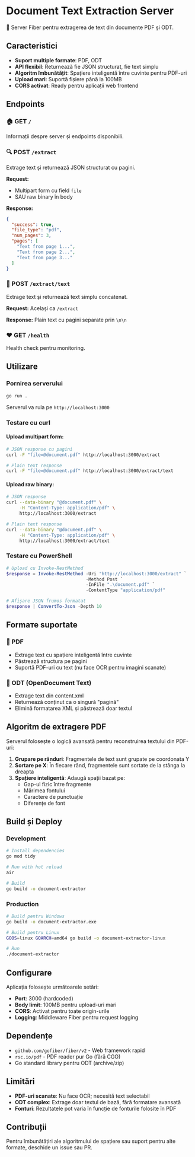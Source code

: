 # Document Text Extraction Server

🚀 Server Fiber pentru extragerea de text din documente PDF și ODT.

## Caracteristici

- **Suport multiple formate**: PDF, ODT
- **API flexibil**: Returnează fie JSON structurat, fie text simplu
- **Algoritm îmbunătățit**: Spațiere inteligentă între cuvinte pentru PDF-uri
- **Upload mari**: Suportă fișiere până la 100MB
- **CORS activat**: Ready pentru aplicații web frontend

## Endpoints

### 🏠 GET `/`
Informații despre server și endpoints disponibili.

### 🔍 POST `/extract`
Extrage text și returnează JSON structurat cu pagini.

**Request:**
- Multipart form cu field `file`
- SAU raw binary în body

**Response:**
```json
{
  "success": true,
  "file_type": "pdf",
  "num_pages": 3,
  "pages": [
    "Text from page 1...",
    "Text from page 2...",
    "Text from page 3..."
  ]
}
```

### 📄 POST `/extract/text`
Extrage text și returnează text simplu concatenat.

**Request:** Același ca `/extract`

**Response:** Plain text cu pagini separate prin `\n\n`

### ❤️ GET `/health`
Health check pentru monitoring.

## Utilizare

### Pornirea serverului
```bash
go run .
```

Serverul va rula pe `http://localhost:3000`

### Testare cu curl

#### Upload multipart form:
```bash
# JSON response cu pagini
curl -F "file=@document.pdf" http://localhost:3000/extract

# Plain text response
curl -F "file=@document.pdf" http://localhost:3000/extract/text
```

#### Upload raw binary:
```bash
# JSON response
curl --data-binary "@document.pdf" \
     -H "Content-Type: application/pdf" \
     http://localhost:3000/extract

# Plain text response  
curl --data-binary "@document.pdf" \
     -H "Content-Type: application/pdf" \
     http://localhost:3000/extract/text
```

### Testare cu PowerShell
```powershell
# Upload cu Invoke-RestMethod
$response = Invoke-RestMethod -Uri "http://localhost:3000/extract" `
                              -Method Post `
                              -InFile ".\document.pdf" `
                              -ContentType "application/pdf"

# Afișare JSON frumos formatat
$response | ConvertTo-Json -Depth 10
```

## Formате suportate

### 📕 PDF
- Extrage text cu spațiere inteligentă între cuvinte
- Păstrează structura pe pagini
- Suportă PDF-uri cu text (nu face OCR pentru imagini scanate)

### 📘 ODT (OpenDocument Text)
- Extrage text din content.xml
- Returnează conținut ca o singură "pagină"
- Elimină formatarea XML și păstrează doar textul

## Algoritm de extragere PDF

Serverul folosește o logică avansată pentru reconstruirea textului din PDF-uri:

1. **Grupare pe rânduri**: Fragmentele de text sunt grupate pe coordonata Y
2. **Sortare pe X**: În fiecare rând, fragmentele sunt sortate de la stânga la dreapta  
3. **Spațiere inteligentă**: Adaugă spații bazat pe:
   - Gap-ul fizic între fragmente
   - Mărimea fontului
   - Caractere de punctuație
   - Diferențe de font

## Build și Deploy

### Development
```bash
# Install dependencies
go mod tidy

# Run with hot reload
air

# Build
go build -o document-extractor
```

### Production
```bash
# Build pentru Windows
go build -o document-extractor.exe

# Build pentru Linux
GOOS=linux GOARCH=amd64 go build -o document-extractor-linux

# Run
./document-extractor
```

## Configurare

Aplicația folosește următoarele setări:
- **Port**: 3000 (hardcoded)
- **Body limit**: 100MB pentru upload-uri mari
- **CORS**: Activat pentru toate origin-urile
- **Logging**: Middleware Fiber pentru request logging

## Dependențe

- `github.com/gofiber/fiber/v2` - Web framework rapid
- `rsc.io/pdf` - PDF reader pur Go (fără CGO)
- Go standard library pentru ODT (archive/zip)

## Limitări

- **PDF-uri scanate**: Nu face OCR; necesită text selectabil
- **ODT complex**: Extrage doar textul de bază, fără formatare avansată
- **Fonturi**: Rezultatele pot varia în funcție de fonturile folosite în PDF

## Contribuții

Pentru îmbunătățiri ale algoritmului de spațiere sau suport pentru alte formate, deschide un issue sau PR.
